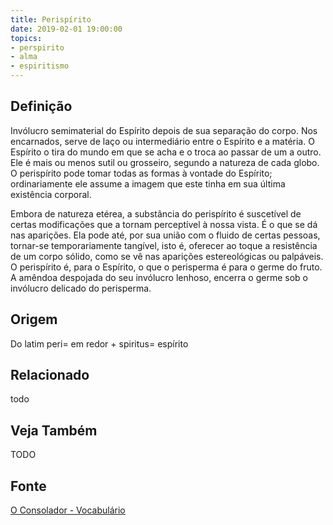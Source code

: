 ```yaml
---
title: Perispírito
date: 2019-02-01 19:00:00
topics:
- perspirito
- alma
- espiritismo
---
```


## Definição
Invólucro semimaterial do Espírito depois de sua separação do corpo. Nos
encarnados, serve de laço ou intermediário entre o Espírito e a matéria. O
Espírito o tira do mundo em que se acha e o troca ao passar de um a outro. Ele é
mais ou menos sutil ou grosseiro, segundo a natureza de cada globo. O
perispírito pode tomar todas as formas à vontade do Espírito; ordinariamente ele
assume a imagem que este tinha em sua última existência corporal.

Embora de natureza etérea, a substância do perispírito é suscetível de certas
modificações que a tornam perceptível à nossa vista. É o que se dá nas
aparições. Ela pode até, por sua união com o fluido de certas pessoas,
tornar-se temporariamente tangível, isto é, oferecer ao toque a resistência de
um corpo sólido, como se vê nas aparições estereológicas ou palpáveis. O
perispírito é, para o Espírito, o que o perisperma é para o germe do fruto. A
amêndoa despojada do seu invólucro lenhoso, encerra o germe sob o invólucro
delicado do perisperma.

## Origem
Do latim peri= em redor + spiritus= espírito

## Relacionado
todo

## Veja Também
TODO

## Fonte
[O Consolador - Vocabulário](http://www.oconsolador.com.br/linkfixo/vocabulario/principal.html)
